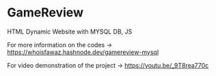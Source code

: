 # GameReview
HTML Dynamic Website with MYSQL DB, JS

For more information on the codes -> https://whoisfawaz.hashnode.dev/gamereview-mysql

For video demonstration of the project -> https://youtu.be/_9T8rea770c
